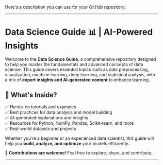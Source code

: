 Here's a description you can use for your GitHub repository:  

---

# Data Science Guide 📊 | AI-Powered Insights  

Welcome to the **Data Science Guide**, a comprehensive repository designed to help you master the fundamentals and advanced concepts of data science. This guide covers essential topics such as data preprocessing, visualization, machine learning, deep learning, and statistical analysis, with a mix of **expert insights and AI-generated content** to enhance learning.  

## 🔹 What's Inside?  
✅ Hands-on tutorials and examples  
✅ Best practices for data analysis and model building  
✅ AI-generated explanations and insights  
✅ Resources for Python, NumPy, Pandas, Scikit-learn, and more  
✅ Real-world datasets and projects  

Whether you're a beginner or an experienced data scientist, this guide will help you **build, analyze, and optimize** your models efficiently.  

**🚀 Contributions are welcome!** Feel free to explore, share, and contribute.  

---
